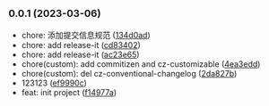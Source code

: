 

## <small>0.0.1 (2023-03-06)</small>

* chore: 添加提交信息规范 ([134d0ad](https://gitee.com/bi_1773587692/demo-commit/commits/134d0ad))
* chore: add release-it ([cd83402](https://gitee.com/bi_1773587692/demo-commit/commits/cd83402))
* chore: add release-it ([ac23e65](https://gitee.com/bi_1773587692/demo-commit/commits/ac23e65))
* chore(custom): add commitizen and cz-customizable ([4ea3edd](https://gitee.com/bi_1773587692/demo-commit/commits/4ea3edd))
* chore(custom): del cz-conventional-changelog ([2da827b](https://gitee.com/bi_1773587692/demo-commit/commits/2da827b))
* 123123 ([ef9990c](https://gitee.com/bi_1773587692/demo-commit/commits/ef9990c))
* feat: init project ([f14977a](https://gitee.com/bi_1773587692/demo-commit/commits/f14977a))